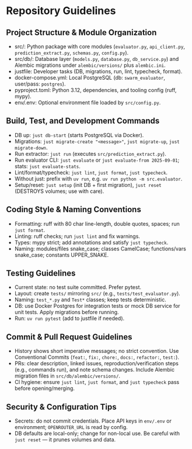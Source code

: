 # Repository Guidelines

## Project Structure & Module Organization
- src/: Python package with core modules (`evaluator.py`, `api_client.py`, `prediction_extract.py`, `schemas.py`, `config.py`).
- src/db/: Database layer (`models.py`, `database.py`, `db_service.py`) and Alembic migrations under `alembic/versions/` plus `alembic.ini`.
- justfile: Developer tasks (DB, migrations, run, lint, typecheck, format).
- docker-compose.yml: Local PostgreSQL (db: `swarm_evaluator`, user/pass: `postgres`).
- pyproject.toml: Python 3.12, dependencies, and tooling config (ruff, mypy).
- env/.env: Optional environment file loaded by `src/config.py`.

## Build, Test, and Development Commands
- DB up: `just db-start` (starts PostgreSQL via Docker).
- Migrations: `just migrate-create "<message>"`, `just migrate-up`, `just migrate-down`.
- Run extractor: `just run` (executes `src/prediction_extract.py`).
- Run evaluator CLI: `just evaluate` or `just evaluate-from 2025-09-01`; stats: `just evaluate-stats`.
- Lint/format/typecheck: `just lint`, `just format`, `just typecheck`.
- Without just: prefix with `uv run`, e.g. `uv run python -m src.evaluator`.
- Setup/reset: `just setup` (init DB + first migration), `just reset` (DESTROYS volumes; use with care).

## Coding Style & Naming Conventions
- Formatting: ruff with 80 char line-length, double quotes, spaces; run `just format`.
- Linting: ruff checks; run `just lint` and fix warnings.
- Types: mypy strict; add annotations and satisfy `just typecheck`.
- Naming: modules/files snake_case; classes CamelCase; functions/vars snake_case; constants UPPER_SNAKE.

## Testing Guidelines
- Current state: no test suite committed. Prefer pytest.
- Layout: create `tests/` mirroring `src/` (e.g., `tests/test_evaluator.py`).
- Naming: `test_*.py` and `Test*` classes; keep tests deterministic.
- DB: use Docker Postgres for integration tests or mock DB service for unit tests. Apply migrations before running.
- Run: `uv run pytest` (add to justfile if needed).

## Commit & Pull Request Guidelines
- History shows short imperative messages; no strict convention. Use Conventional Commits (`feat:`, `fix:`, `chore:`, `docs:`, `refactor:`, `test:`).
- PRs: clear description, linked issues, reproduction/verification steps (e.g., commands run), and note schema changes. Include Alembic migration files in `src/db/alembic/versions/`.
- CI hygiene: ensure `just lint`, `just format`, and `just typecheck` pass before opening/merging.

## Security & Configuration Tips
- Secrets: do not commit credentials. Place API keys in `env/.env` or environment; `OPENROUTER_URL` is read by config.
- DB defaults are local-only; change for non-local use. Be careful with `just reset` — it prunes volumes and data.
